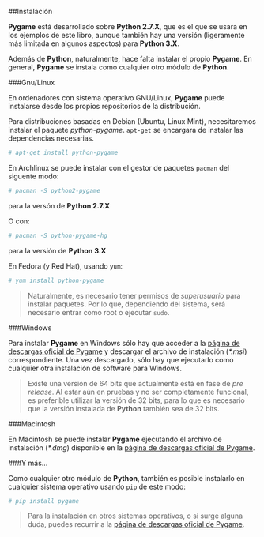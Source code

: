 ##Instalación

**Pygame** está desarrollado sobre **Python 2.7.X**, que es el que se usara en los ejemplos de este libro, aunque también hay una versión (ligeramente más limitada en algunos aspectos) para **Python 3.X**.

Además de **Python**, naturalmente, hace falta instalar el propio **Pygame**. En general, **Pygame** se instala como cualquier otro módulo de **Python**.


###Gnu/Linux

En ordenadores con sistema operativo GNU/Linux, **Pygame** puede instalarse desde los propios repositorios de la distribución.

Para distribuciones basadas en Debian (Ubuntu, Linux Mint), necesitaremos instalar el paquete *python-pygame*. `apt-get` se encargara de instalar las dependencias necesarias.

```bash
# apt-get install python-pygame
```

En Archlinux se puede instalar con el gestor de paquetes `pacman` del siguente modo:

```bash
# pacman -S python2-pygame
```
para la versón de **Python 2.7.X**

O con:

```bash
# pacman -S python-pygame-hg
```
para la versión de **Python 3.X**


En Fedora (y Red Hat), usando `yum`:

```bash
# yum install python-pygame
```

> Naturalmente, es necesario tener permisos de *superusuario* para instalar paquetes. Por lo que, dependiendo del sistema, será necesario entrar como root o ejecutar `sudo`.


###Windows

Para instalar **Pygame** en Windows sólo hay que acceder a la [página de descargas oficial de Pygame](http://www.pygame.org/download.shtml) y descargar el archivo de instalación (*\*.msi*) correspondiente. Una vez descargado, sólo hay que ejecutarlo como cualquier otra instalación de software para Windows.

> Existe una versión de 64 bits que actualmente está en fase de *pre release*. Al estar aún en pruebas y no ser completamente funcional, es preferible utilizar la versión de 32 bits, para lo que es necesario que la versión instalada de **Python** también sea de 32 bits.


###Macintosh

En Macintosh se puede instalar **Pygame** ejecutando el archivo de instalación (*\*.dmg*) disponible en la [página de descargas oficial de Pygame](http://www.pygame.org/download.shtml).


###Y más...

Como cualquier otro módulo de **Python**, también es posible instalarlo en cualquier sistema operativo usando `pip` de este modo:

```bash
# pip install pygame
```

> Para la instalación en otros sistemas operativos, o si surge alguna duda, puedes recurrir a la [página de descargas oficial de Pygame](http://www.pygame.org/download.shtml).

